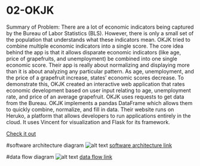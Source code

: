 # 02-OKJK

Summary of Problem: There are a lot of economic indicators being captured by the Bureau of Labor Statistics (BLS). However, there is only a small set of the population that understands what these indicators mean. OKJK tried to combine multiple economic indicators into a single score. The core idea behind the app is that it allows disparate economic indicators (like age, price of grapefruits, and unemployment) be combined into one single economic score. Their app is really about normalizing and displaying more than it is about analyzing any particular pattern. As age, unemployment, and the price of a grapefruit increase, states’ economic scores decrease. To demonstrate this, OKJK created an interactive web application that rates economic development based on user input relating to age, unemployment rate, and price of an average grapefruit. OKJK uses requests to get data from the Bureau. OKJK implements a pandas DataFrame which allows them to quickly combine, normalize, and fill in data. Their website runs on Heruko, a platform that allows developers to run applications entirely in the cloud. It uses Vincent for visualization and Flask for its framework. 


[Check it out](http://floating-plains-7989.herokuapp.com)


#software architecture diagram
![alt text](http://i61.tinypic.com/2vifeh5.jpg)
[software architecture link](http://i61.tinypic.com/2vifeh5.jpg)

#data flow diagram
![alt text](http://i58.tinypic.com/oswv3m.jpg)
[data flow link](http://i58.tinypic.com/oswv3m.jpg)
